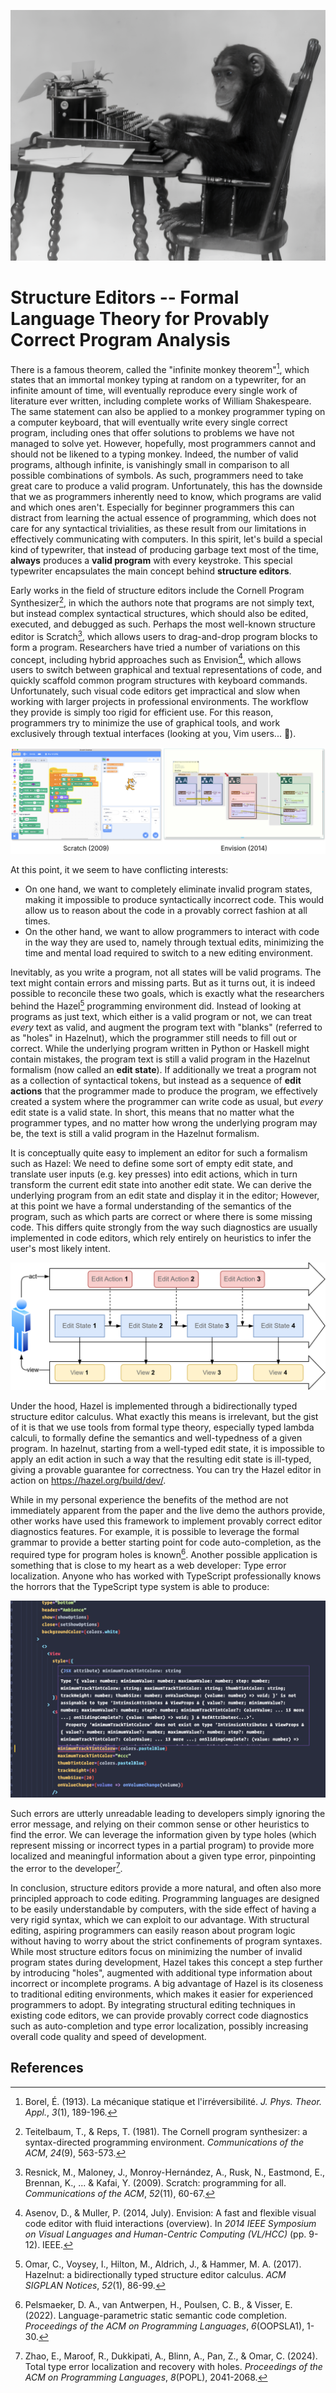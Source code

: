 ![typing_monkey_upscaled](./w4-structure-editors.assets/typing_monkey_upscaled.png)

# Structure Editors -- Formal Language Theory for Provably Correct Program Analysis

There is a famous theorem, called the "infinite monkey theorem"[^1], which states that an immortal monkey typing at random on a typewriter, for an infinite amount of time, will eventually reproduce every single work of literature ever written, including complete works of William Shakespeare. The same statement can also be applied to a monkey programmer typing on a computer keyboard, that will eventually write every single correct program, including ones that offer solutions to problems we have not managed to solve yet. However, hopefully, most programmers cannot and should not be likened to a typing monkey. Indeed, the number of valid programs, although infinite, is vanishingly small in comparison to all possible combinations of symbols. As such, programmers need to take great care to produce a valid program. Unfortunately, this has the downside that we as programmers inherently need to know, which programs are valid and which ones aren't. Especially for beginner programmers this can distract from learning the actual essence of programming, which does not care for any syntactical trivialities, as these result from our limitations in effectively communicating with computers. In this spirit, let's build a special kind of typewriter, that instead of producing garbage text most of the time, **always** produces a **valid program** with every keystroke. This special typewriter encapsulates the main concept behind **structure editors**.

Early works in the field of structure editors include the Cornell Program Synthesizer[^2], in which the authors note that programs are not simply text, but instead complex syntactical structures, which should also be edited, executed, and debugged as such. Perhaps the most well-known structure editor is Scratch[^3], which allows users to drag-and-drop program blocks to form a program. Researchers have tried a number of variations on this concept, including hybrid approaches such as Envision[^4], which allows users to switch between graphical and textual representations of code, and quickly scaffold common program structures with keyboard commands. Unfortunately, such visual code editors get impractical and slow when working with larger projects in professional environments. The workflow they provide is simply too rigid for efficient use. For this reason, programmers try to minimize the use of graphical tools, and work exclusively through textual interfaces (looking at you, Vim users... 👀).

![ucpi-final-blog-structure-editors](./w4-structure-editors.assets/ucpi-final-blog-structure-editors.png)

At this point, it we seem to have conflicting interests:

- On one hand, we want to completely eliminate invalid program states, making it impossible to produce syntactically incorrect code. This would allow us to reason about the code in a provably correct fashion at all times.
- On the other hand, we want to allow programmers to interact with code in the way they are used to, namely through textual edits, minimizing the time and mental load required to switch to a new editing environment.

Inevitably, as you write a program, not all states will be valid programs. The text might contain errors and missing parts. But as it turns out, it is indeed possible to reconcile these two goals, which is exactly what the researchers behind the Hazel[^5] programming environment did. Instead of looking at programs as just text, which either is a valid program or not, we can treat *every* text as valid, and augment the program text with "blanks" (referred to as "holes" in Hazelnut), which the programmer still needs to fill out or correct. While the underlying program written in Python or Haskell might contain mistakes, the program text is still a valid program in the Hazelnut formalism (now called an **edit state**). If additionally we treat a program not as a collection of syntactical tokens, but instead as a sequence of **edit actions** that the programmer made to produce the program, we effectively created a system where the programmer can write code as usual, but *every* edit state is a valid state. In short, this means that no matter what the programmer types, and no matter how wrong the underlying program may be, the text is still a valid program in the Hazelnut formalism.

It is conceptually quite easy to implement an editor for such a formalism such as Hazel: We need to define some sort of empty edit state, and translate user inputs (e.g. key presses) into edit actions, which in turn transform the current edit state into another edit state. We can derive the underlying program from an edit state and display it in the editor; However, at this point we have a formal understanding of the semantics of the program, such as which parts are correct or where there is some missing code. This differs quite strongly from the way such diagnostics are usually implemented in code editors, which rely entirely on heuristics to infer the user's most likely intent.

![hazel-schematic](./w4-structure-editors.assets/hazel-schematic.png)

Under the hood, Hazel is implemented through a bidirectionally typed structure editor calculus. What exactly this means is irrelevant, but the gist of it is that we use tools from formal type theory, especially typed lambda calculi, to formally define the semantics and well-typedness of a given program. In hazelnut, starting from a well-typed edit state, it is impossible to apply an edit action in such a way that the resulting edit state is ill-typed, giving a provable guarantee for correctness. You can try the Hazel editor in action on https://hazel.org/build/dev/.

While in my personal experience the benefits of the method are not immediately apparent from the paper and the live demo the authors provide, other works have used this framework to implement provably correct editor diagnostics features. For example, it is possible to leverage the formal grammar to provide a better starting point for code auto-completion, as the required type for program holes is known[^6]. Another possible application is something that is close to my heart as a web developer: Type error localization. Anyone who has worked with TypeScript professionally knows the horrors that the TypeScript type system is able to produce:

![enter image description here](./w4-structure-editors.assets/YbG9Q.png)

Such errors are utterly unreadable leading to developers simply ignoring the error message, and relying on their common sense or other heuristics to find the error. We can leverage the information given by type holes (which represent missing or incorrect types in a partial program) to provide more localized and meaningful information about a given type error, pinpointing the error to the developer[^7].

In conclusion, structure editors provide a more natural, and often also more principled approach to code editing. Programming languages are designed to be easily understandable by computers, with the side effect of having a very rigid syntax, which we can exploit to our advantage. With structural editing, aspiring programmers can easily reason about program logic without having to worry about the strict confinements of program syntaxes. While most structure editors focus on minimizing the number of invalid program states during development, Hazel takes this concept a step further by introducing "holes", augmented with additional type information about incorrect or incomplete programs. A big advantage of Hazel is its closeness to traditional editing environments, which makes it easier for experienced programmers to adopt. By integrating structural editing techniques in existing code editors, we can provide provably correct code diagnostics such as auto-completion and type error localization, possibly increasing overall code quality and speed of development.

## References

[^1]: Borel, É. (1913). La mécanique statique et l'irréversibilité. *J. Phys. Theor. Appl.*, *3*(1), 189-196.
[^2]: Teitelbaum, T., & Reps, T. (1981). The Cornell program synthesizer: a syntax-directed programming environment. *Communications of the ACM*, *24*(9), 563-573.
[^3]: Resnick, M., Maloney, J., Monroy-Hernández, A., Rusk, N., Eastmond, E., Brennan, K., ... & Kafai, Y. (2009). Scratch: programming for all. *Communications of the ACM*, *52*(11), 60-67.
[^4]: Asenov, D., & Muller, P. (2014, July). Envision: A fast and flexible visual code editor with fluid interactions (overview). In *2014 IEEE Symposium on Visual Languages and Human-Centric Computing (VL/HCC)* (pp. 9-12). IEEE.
[^5]: Omar, C., Voysey, I., Hilton, M., Aldrich, J., & Hammer, M. A. (2017). Hazelnut: a bidirectionally typed structure editor calculus. *ACM SIGPLAN Notices*, *52*(1), 86-99.
[^6]: Pelsmaeker, D. A., van Antwerpen, H., Poulsen, C. B., & Visser, E. (2022). Language-parametric static semantic code completion. *Proceedings of the ACM on Programming Languages*, *6*(OOPSLA1), 1-30.
[^7]: Zhao, E., Maroof, R., Dukkipati, A., Blinn, A., Pan, Z., & Omar, C. (2024). Total type error localization and recovery with holes. *Proceedings of the ACM on Programming Languages*, *8*(POPL), 2041-2068.
